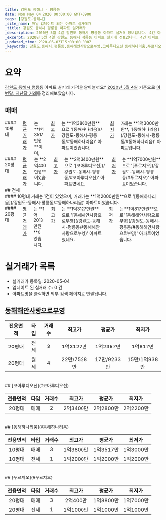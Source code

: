 ```yaml
---
title: 강원도 동해시 - 평릉동
date: Mon May 04 2020 00:00:00 GMT+0900
tags: [강원도-동해시]
_site_name: 매일 업데이트 되는 아파트 실거래가
_title: 강원도 동해시 평릉동 아파트 실거래가
_description: 2020년 5월 4일 강원도 동해시 평릉동 아파트 실거래 정보입니다. 4건 아파트 정보가 있습니다.
_excerpt: 2020년 5월 4일 강원도 동해시 평릉동 아파트 실거래 정보입니다. 4건 아파트 정보가 있습니다.
_updated_time: 2020-05-03T15:00:00.000Z
_keywords: 강원도,동해시,평릉동,동해해안사랑으로부영,코아루디오션,동해하나리움,푸르지오
---
```





# 요약
<ins>강원도 동해시 평릉동</ins> 아파트 실거래 가격을 알아볼까요? <ins>2020년 5월 4일</ins> 기준으로 <ins>이번달, 지난달 거래</ins>를 정리해보았습니다.

## 매매
<div class="container">
<div class="six columns" markdown="1">
#### 10평대
<ins>평균 거래가</ins>는 **1억3517만원**이며, <ins>최고가</ins>는 **1억3800만원**으로 '[동해하나리움](/강원도-동해시-평릉동/#동해하나리움)' 아파트이었습니다. <ins>최저가</ins> 거래는 **1억3000만원**, '[동해하나리움](/강원도-동해시-평릉동/#동해하나리움)' 아파트입니다.
</div>
<div class="six columns" markdown="1">
#### 20평대
<ins>평균 거래가</ins>는 **2억400만원**이었습니다. <ins>최고가</ins>는 **2억3400만원**으로 '[코아루디오션](/강원도-동해시-평릉동/#코아루디오션)' 아파트였네요. <ins>최저가</ins>는 **1억7000만원**으로 '[푸르지오](/강원도-동해시-평릉동/#푸르지오)' 아파트이었습니다.
</div>
</div>
## 전세
<div class="container">
<div class="six columns" markdown="1">
#### 10평대
거래는 1건이 있었으며, 거래가는 **1억2000만원**으로 '[동해하나리움](/강원도-동해시-평릉동/#동해하나리움)' 아파트이었습니다.
</div>
<div class="six columns" markdown="1">
#### 20평대
<ins>평균 거래가</ins>는 **1억2018만원**이었습니다. <ins>최고가</ins>는 **1억3127만원**으로 '[동해해안사랑으로부영](/강원도-동해시-평릉동/#동해해안사랑으로부영)' 아파트였네요. <ins>최저가</ins>는 **1억817만원**으로 '[동해해안사랑으로부영](/강원도-동해시-평릉동/#동해해안사랑으로부영)' 아파트이었습니다.
</div>
</div>



# 실거래가 목록
- 실거래가 등록일: 2020-05-04
- 업데이트 된 실거래 수: 0 건
- 아파트명을 클릭하면 외부 검색 페이지로 연결됩니다.

## [동해해안사랑으로부영](#동해해안사랑으로부영)

|전용면적|타입|거래수|최고가|평균가|최저가|
|:---:|:---:|:---:|:---:|:---:|:---:|
|20평대|<span class="deal-type-2">전세</span>|3|1억3127만|1억2357만|1억817만|
|20평대|<span class="deal-type-3">월세</span>|4|22만/7528만|17만/9233만|15만/1억938만|

<br/>
## [코아루디오션](#코아루디오션)

|전용면적|타입|거래수|최고가|평균가|최저가|
|:---:|:---:|:---:|:---:|:---:|:---:|
|20평대|<span class="deal-type-1">매매</span>|2|2억3400만|2억2800만|2억2200만|

<br/>
## [동해하나리움](#동해하나리움)

|전용면적|타입|거래수|최고가|평균가|최저가|
|:---:|:---:|:---:|:---:|:---:|:---:|
|10평대|<span class="deal-type-1">매매</span>|3|1억3800만|1억3517만|1억3000만|
|10평대|<span class="deal-type-2">전세</span>|1|1억2000만|1억2000만|1억2000만|

<br/>
## [푸르지오](#푸르지오)

|전용면적|타입|거래수|최고가|평균가|최저가|
|:---:|:---:|:---:|:---:|:---:|:---:|
|20평대|<span class="deal-type-1">매매</span>|3|2억400만|1억8800만|1억7000만|
|20평대|<span class="deal-type-2">전세</span>|1|1억1000만|1억1000만|1억1000만|

<br/>



